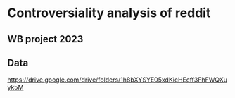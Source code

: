 # Controversiality analysis of reddit
## WB project 2023

## Data
https://drive.google.com/drive/folders/1h8bXYSYE05xdKicHEcff3FhFWQXuyk5M